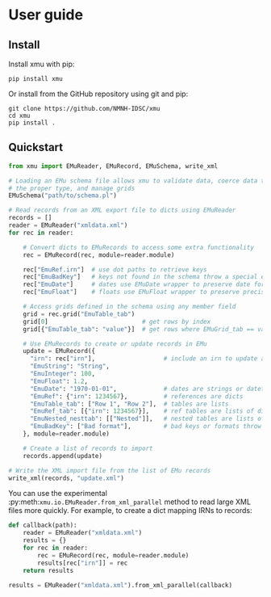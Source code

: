 User guide
==========

Install
-------

Install xmu with pip:

    pip install xmu

Or install from the GitHub repository using git and pip:

    git clone https://github.com/NMNH-IDSC/xmu
    cd xmu
    pip install .

Quickstart
----------

``` python
from xmu import EMuReader, EMuRecord, EMuSchema, write_xml

# Loading an EMu schema file allows xmu to validate data, coerce data to
# the proper type, and manage grids
EMuSchema("path/to/schema.pl")

# Read records from an XML export file to dicts using EMuReader
records = []
reader = EMuReader("xmldata.xml")
for rec in reader:

    # Convert dicts to EMuRecords to access some extra functionality
    rec = EMuRecord(rec, module=reader.module)

    rec["EmuRef.irn"]  # use dot paths to retrieve keys
    rec["EmuBadKey"]   # keys not found in the schema throw a special error
    rec["EmuDate"]     # dates use EMuDate wrapper to preserve date format
    rec["EmuFloat"]    # floats use EMuFloat wrapper to preserve precision

    # Access grids defined in the schema using any member field
    grid = rec.grid("EmuTable_tab")
    grid[0]                          # get rows by index
    grid[{"EmuTable_tab": "value"}]  # get rows where EMuGrid_tab == value

    # Use EMuRecords to create or update records in EMu
    update = EMuRecord({
      "irn": rec["irn"],                   # include an irn to update a record
      "EmuString": "String",
      "EmuInteger": 100,
      "EmuFloat": 1.2,
      "EmuDate": "1970-01-01",             # dates are strings or datetime.date
      "EmuRef": {"irn": 1234567},          # references are dicts
      "EmuTable_tab": ["Row 1", "Row 2"],  # tables are lists
      "EmuRef_tab": [{"irn": 1234567}],    # ref tables are lists of dicts
      "EmuNested_nesttab": [["Nested"]],   # nested tables are lists of lists
      "EmuBadKey": ["Bad format"],         # bad keys or formats throw an error
    }, module=reader.module)

    # Create a list of records to import
    records.append(update)

# Write the XML import file from the list of EMu records
write_xml(records, "update.xml")
```

You can use the experimental
:py:meth:`xmu.io.EMuReader.from_xml_parallel` method to read large XML
files more quickly. For example, to create a dict mapping IRNs to
records:

``` python
def callback(path):
    reader = EMuReader("xmldata.xml")
    results = {}
    for rec in reader:
        rec = EMuRecord(rec, module=reader.module)
        results[rec["irn"]] = rec
    return results

results = EMuReader("xmldata.xml").from_xml_parallel(callback)
```
